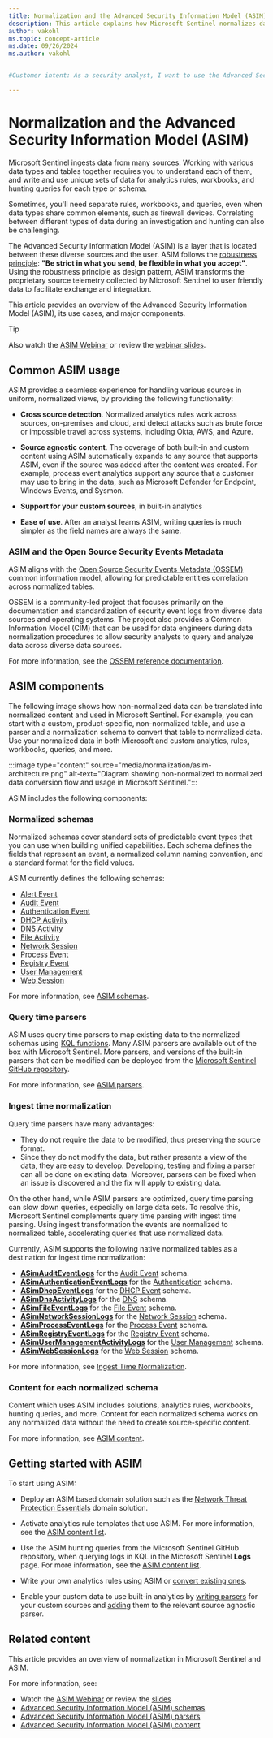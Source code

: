 ```yaml
---
title: Normalization and the Advanced Security Information Model (ASIM) | Microsoft Docs
description: This article explains how Microsoft Sentinel normalizes data from many different sources using the Advanced Security Information Model (ASIM)
author: vakohl
ms.topic: concept-article
ms.date: 09/26/2024
ms.author: vakohl


#Customer intent: As a security analyst, I want to use the Advanced Security Information Model (ASIM) so that I can normalize and correlate data from diverse sources for more efficient threat detection and investigation.

---
```


# Normalization and the Advanced Security Information Model (ASIM)

Microsoft Sentinel ingests data from many sources. Working with various data types and tables together requires you to understand each of them, and write and use unique sets of data for analytics rules, workbooks, and hunting queries for each type or schema.

Sometimes, you'll need separate rules, workbooks, and queries, even when data types share common elements, such as firewall devices. Correlating between different types of data during an investigation and hunting can also be challenging.

The Advanced Security Information Model (ASIM) is a layer that is located between these diverse sources and the user. ASIM follows the [robustness principle](https://en.wikipedia.org/wiki/Robustness_principle): **"Be strict in what you send, be flexible in what you accept"**. Using the robustness principle as design pattern, ASIM transforms the proprietary source telemetry collected by Microsoft Sentinel to user friendly data to facilitate exchange and integration. 

This article provides an overview of the Advanced Security Information Model (ASIM), its use cases, and major components.

> [!TIP]
> Also watch the [ASIM Webinar](https://www.youtube.com/watch?v=WoGD-JeC7ng) or review the [webinar slides](https://1drv.ms/b/s!AnEPjr8tHcNmjDY1cro08Fk3KUj-?e=murYHG).
>

## Common ASIM usage

ASIM provides a seamless experience for handling various sources in uniform, normalized views, by providing the following functionality:

- **Cross source detection**. Normalized analytics rules work across sources, on-premises and cloud, and detect attacks such as brute force or impossible travel across systems, including Okta, AWS, and Azure.

- **Source agnostic content**. The coverage of both built-in and custom content using ASIM automatically expands to any source that supports ASIM, even if the source was added after the content was created. For example, process event analytics support any source that a customer may use to bring in the data, such as Microsoft Defender for Endpoint, Windows Events, and Sysmon.

- **Support for your custom sources**, in built-in analytics

- **Ease of use**. After an analyst learns ASIM, writing queries is much simpler as the field names are always the same.

### ASIM and the Open Source Security Events Metadata

ASIM aligns with the [Open Source Security Events Metadata (OSSEM)](https://ossemproject.com/intro.html) common information model, allowing for predictable entities correlation across normalized tables.

OSSEM is a community-led project that focuses primarily on the documentation and standardization of security event logs from diverse data sources and operating systems. The project also provides a Common Information Model (CIM) that can be used for data engineers during data normalization procedures to allow security analysts to query and analyze data across diverse data sources.

For more information, see the [OSSEM reference documentation](https://ossemproject.com/cdm/guidelines/entity_structure.html).

## ASIM components

The following image shows how non-normalized data can be translated into normalized content and used in Microsoft Sentinel. For example, you can start with a custom, product-specific, non-normalized table, and use a parser and a normalization schema to convert that table to normalized data. Use your normalized data in both Microsoft and custom analytics, rules, workbooks, queries, and more.

:::image type="content" source="media/normalization/asim-architecture.png" alt-text="Diagram showing non-normalized to normalized data conversion flow and usage in Microsoft Sentinel.":::

ASIM includes the following components:


### Normalized schemas

Normalized schemas cover standard sets of predictable event types that you can use when building unified capabilities. Each schema defines the fields that represent an event, a normalized column naming convention, and a standard format for the field values. 

ASIM currently defines the following schemas:

- [Alert Event](normalization-schema-alert.md)
- [Audit Event](normalization-schema-audit.md)
- [Authentication Event](normalization-schema-authentication.md)
- [DHCP Activity](normalization-schema-dhcp.md)
- [DNS Activity](normalization-schema-dns.md)
- [File Activity](normalization-schema-file-event.md)
- [Network Session](normalization-schema-network.md)
- [Process Event](normalization-schema-process-event.md)
- [Registry Event](normalization-schema-registry-event.md)
- [User Management](normalization-schema-user-management.md)
- [Web Session](normalization-schema-web.md)

For more information, see [ASIM schemas](normalization-about-schemas.md).

### Query time parsers

ASIM uses query time parsers to map existing data to the normalized schemas using [KQL functions](/kusto/query/functions/user-defined-functions?view=microsoft-sentinel&preserve-view=true). Many ASIM parsers are available out of the box with Microsoft Sentinel. More parsers, and versions of the built-in parsers that can be modified can be deployed from the [Microsoft Sentinel GitHub repository](https://aka.ms/AzSentinelASim).

For more information, see [ASIM parsers](normalization-parsers-overview.md).

### Ingest time normalization

Query time parsers have many advantages:

- They do not require the data to be modified, thus preserving the source format. 
- Since they do not modify the data, but rather presents a view of the data, they are easy to develop. Developing, testing and fixing a parser can all be done on existing data. Moreover, parsers can be fixed when an issue is discovered and the fix will apply to existing data.

On the other hand, while ASIM parsers are optimized, query time parsing can slow down queries, especially on large data sets. To resolve this, Microsoft Sentinel complements query time parsing with ingest time parsing. Using ingest transformation the events are normalized to normalized table, accelerating queries that use normalized data.

Currently, ASIM supports the following native normalized tables as a destination for ingest time normalization:

- [**ASimAuditEventLogs**](/azure/azure-monitor/reference/tables/asimauditeventlogs) for the [Audit Event](normalization-schema-audit.md) schema.
- [**ASimAuthenticationEventLogs**](/azure/azure-monitor/reference/tables/asimauthenticationeventlogs) for the [Authentication](normalization-schema-authentication.md) schema.
- [**ASimDhcpEventLogs**](/azure/azure-monitor/reference/tables/asimdhcpeventlogs) for the [DHCP Event](normalization-schema-dhcp.md) schema.
- [**ASimDnsActivityLogs**](/azure/azure-monitor/reference/tables/asimdnsactivitylogs) for the [DNS](normalization-schema-dns.md) schema.
- [**ASimFileEventLogs**](/azure/azure-monitor/reference/tables/asimfileeventlogs) for the [File Event](normalization-schema-file-event.md) schema.
- [**ASimNetworkSessionLogs**](/azure/azure-monitor/reference/tables/asimnetworksessionlogs) for the [Network Session](normalization-schema-network.md) schema.
- [**ASimProcessEventLogs**](/azure/azure-monitor/reference/tables/asimprocesseventlogs) for the [Process Event](normalization-schema-process-event.md) schema.
- [**ASimRegistryEventLogs**](/azure/azure-monitor/reference/tables/asimregistryeventlogs) for the [Registry Event](normalization-schema-registry-event.md) schema.
- [**ASimUserManagementActivityLogs**](/azure/azure-monitor/reference/tables/asimusermanagementactivitylogs) for the [User Management](normalization-schema-user-management.md) schema.
- [**ASimWebSessionLogs**](/azure/azure-monitor/reference/tables/asimwebsessionlogs) for the [Web Session](normalization-schema-web.md) schema.

For more information, see [Ingest Time Normalization](normalization-ingest-time.md).

### Content for each normalized schema

Content which uses ASIM includes solutions, analytics rules, workbooks, hunting queries, and more. Content for each normalized schema works on any normalized data without the need to create source-specific content.

For more information, see [ASIM content](normalization-content.md).

## Getting started with ASIM

To start using ASIM:

- Deploy an ASIM based domain solution such as the [Network Threat Protection Essentials](https://azuremarketplace.microsoft.com/marketplace/apps/azuresentinel.azure-sentinel-solution-networkthreatdetection?tab=Overview) domain solution.

- Activate analytics rule templates that use ASIM. For more information, see the [ASIM content list](normalization-content.md#builtin).

- Use the ASIM hunting queries from the Microsoft Sentinel GitHub repository, when querying logs in KQL in the Microsoft Sentinel **Logs** page. For more information, see the [ASIM content list](normalization-content.md#builtin).

- Write your own analytics rules using ASIM or [convert existing ones](normalization-content.md#builtin).

- Enable your custom data to use built-in analytics by [writing parsers](normalization-develop-parsers.md) for your custom sources and [adding](normalization-manage-parsers.md) them to the relevant source agnostic parser.

## <a name="next-steps"></a>Related content

This article provides an overview of normalization in Microsoft Sentinel and ASIM.

For more information, see:

- Watch the [ASIM Webinar](https://www.youtube.com/watch?v=WoGD-JeC7ng) or review the [slides](https://1drv.ms/b/s!AnEPjr8tHcNmjDY1cro08Fk3KUj-?e=murYHG)
- [Advanced Security Information Model (ASIM) schemas](normalization-about-schemas.md)
- [Advanced Security Information Model (ASIM) parsers](normalization-parsers-overview.md)
- [Advanced Security Information Model (ASIM) content](normalization-content.md)
